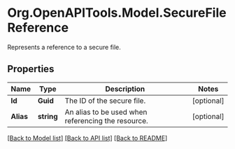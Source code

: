 # Org.OpenAPITools.Model.SecureFileReference
Represents a reference to a secure file.

## Properties

Name | Type | Description | Notes
------------ | ------------- | ------------- | -------------
**Id** | **Guid** | The ID of the secure file. | [optional] 
**Alias** | **string** | An alias to be used when referencing the resource. | [optional] 

[[Back to Model list]](../README.md#documentation-for-models) [[Back to API list]](../README.md#documentation-for-api-endpoints) [[Back to README]](../README.md)

